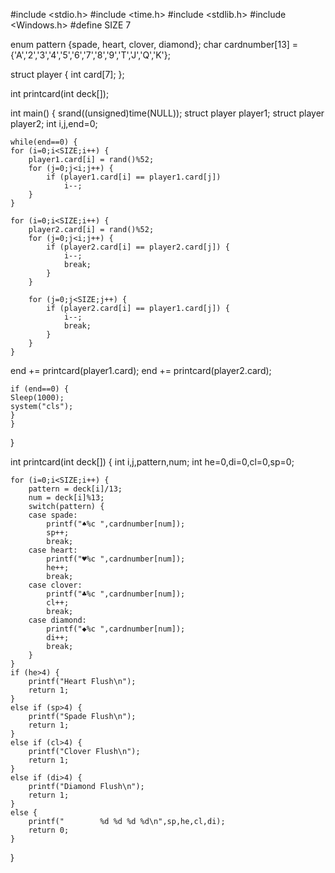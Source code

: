 #include <stdio.h>
#include <time.h>
#include <stdlib.h>
#include <Windows.h>
#define SIZE 7
 
enum pattern {spade, heart, clover, diamond};
char cardnumber[13] = {'A','2','3','4','5','6','7','8','9','T','J','Q','K'};
 
struct player {
	int card[7];
};
 
int printcard(int deck[]);
 
int main() {
	srand((unsigned)time(NULL));
	struct player player1;
	struct player player2;
	int i,j,end=0;
 
	while(end==0) {
	for (i=0;i<SIZE;i++) {
		player1.card[i] = rand()%52;
		for (j=0;j<i;j++) {
			if (player1.card[i] == player1.card[j])
				i--;
		}
	}
  
	for (i=0;i<SIZE;i++) {
		player2.card[i] = rand()%52;
		for (j=0;j<i;j++) {
			if (player2.card[i] == player2.card[j]) {
				i--;
				break;
			}
		}
    
		for (j=0;j<SIZE;j++) {
			if (player2.card[i] == player1.card[j]) {
				i--;
				break;
			}
		}
	}
	
  end += printcard(player1.card);
	end += printcard(player2.card);
  
	if (end==0) {
	Sleep(1000);
	system("cls");
	}
	}
}
 
int printcard(int deck[]) {
	int i,j,pattern,num;
	int he=0,di=0,cl=0,sp=0;
 
	for (i=0;i<SIZE;i++) {
		pattern = deck[i]/13;
		num = deck[i]%13;
		switch(pattern) {
		case spade:
			printf("♠%c ",cardnumber[num]);
			sp++;
			break;
		case heart:
			printf("♥%c ",cardnumber[num]);
			he++;
			break;
		case clover:
			printf("♣%c ",cardnumber[num]);
			cl++;
			break;
		case diamond:
			printf("◆%c ",cardnumber[num]);
			di++;
			break;
		}
	}
	if (he>4) {
		printf("Heart Flush\n");
		return 1;
	}
	else if (sp>4) {
		printf("Spade Flush\n");
		return 1;
	}
	else if (cl>4) {
		printf("Clover Flush\n");
		return 1;
	}
	else if (di>4) {
		printf("Diamond Flush\n");
		return 1;
	}
	else {
		printf("        %d %d %d %d\n",sp,he,cl,di);
		return 0;
	}
} 
